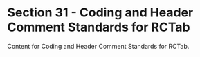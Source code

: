 # Section 31 - Coding and Header Comment Standards for RCTab
Content for Coding and Header Comment Standards for RCTab.